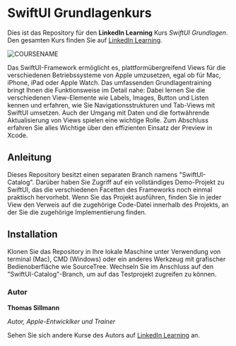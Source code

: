 # SwiftUI Grundlagenkurs
Dies ist das Repository für den **LinkedIn Learning** Kurs _SwiftUI Grundlagen_. Den gesamten Kurs finden Sie auf [LinkedIn Learning][lil-course-url].

![COURSENAME][lil-thumbnail-url] 

Das SwiftUI-Framework ermöglicht es, plattformübergreifend Views für die verschiedenen Betriebssysteme von Apple umzusetzen, egal ob für Mac, iPhone, iPad oder Apple Watch. Das umfassenden Grundlagentraining bringt Ihnen die Funktionsweise im Detail nahe: Dabei lernen Sie die verschiedenen View-Elemente wie Labels, Images, Button und Listen kennen und erfahren, wie Sie Navigationsstrukturen und Tab-Views mit SwiftUI umsetzen. Auch der Umgang mit Daten und die fortwährende Aktualisierung von Views spielen eine wichtige Rolle. Zum Abschluss erfahren Sie alles Wichtige über den effizienten Einsatz der Preview in Xcode.

## Anleitung
Dieses Repository besitzt einen separaten Branch namens "SwiftUI-Catalog". Darüber haben Sie Zugriff auf ein vollständiges Demo-Projekt zu SwiftUI, das die verschiedenen Facetten des Frameworks noch einmal praktisch hervorhebt. Wenn Sie das Projekt ausführen, finden Sie in jeder View den Verweis auf die zugehörige Code-Datei innerhalb des Projekts, an der Sie die zugehörige Implementierung finden.

## Installation
Klonen Sie das Repository in Ihre lokale Maschine unter Verwendung von terminal (Mac), CMD (Windows) oder ein anderes Werkzeug mit grafischer Bedienoberfläche wie SourceTree. Wechseln Sie im Anschluss auf den "SwiftUI-Catalog"-Branch, um auf das Testprojekt zugreifen zu können.

### Autor

**Thomas Sillmann**

_Autor, Apple-Entwicklker und Trainer_

Sehen Sie sich andere Kurse des Autors auf [LinkedIn Learning](https://www.linkedin.com/learning/instructors/thomas-sillmann) an.

[lil-course-url]: https://www.linkedin.com/learning/swiftui-grundkurs/das-praktische-apple-entwicklerframework-swiftui-kennen-lernen-und-nutzen
[lil-thumbnail-url]: https://media-exp1.licdn.com/dms/image/C4E0DAQHtoU504sbFZQ/learning-public-crop_675_1200/0/1643021111747?e=1646956800&v
